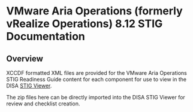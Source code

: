 # VMware Aria Operations (formerly vRealize Operations) 8.12 STIG Documentation

## Overview
XCCDF formatted XML files are provided for the VMware Aria Operations STIG Readiness Guide content for each component for use to view in the DISA [STIG Viewer](https://public.cyber.mil/stigs/stig-viewing-tools/).  

The zip files here can be directly imported into the DISA STIG Viewer for review and checklist creation.

